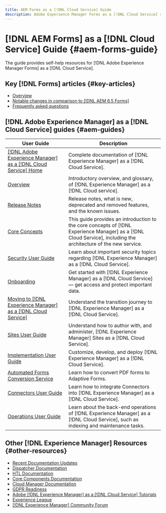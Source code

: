 ```yaml
---
title: AEM Forms as a [!DNL Cloud Service] Guide
description: Adobe Experience Manager Forms as a [!DNL Cloud Service] self-help resources and documentation links
---
```


# [!DNL AEM Forms] as a [!DNL Cloud Service] Guide {#aem-forms-guide}

The guide provides self-help resources for [!DNL Adobe Experience Manager Forms] as a [!DNL Cloud Service].

## Key [!DNL Forms] articles {#key-articles}

* [Overview](introduction.md)
* [Notable changes in comparison to [!DNL AEM 6.5 Forms]](notable-changes.md)
* [Frequently asked questions](faq.md)
<!-- * [Architecture of Forms as a Cloud Service](introduction.md)-->

## [!DNL Adobe Experience Manager] as a [!DNL Cloud Service] guides {#aem-guides}

|User Guide|Description|
|---|---|
|[[!DNL Adobe Experience Manager] as a [!DNL Cloud Service] Home](https://experienceleague.adobe.com/docs/experience-manager-cloud-service/landing/home.html)|Complete documentation of [!DNL Experience Manager] as a [!DNL Cloud Service].|
|[Overview](https://experienceleague.adobe.com/docs/experience-manager-cloud-service/overview/home.html)|Introductory overview, and glossary, of [!DNL Experience Manager] as a [!DNL Cloud service].|
|[Release Notes](https://experienceleague.adobe.com/docs/experience-manager-cloud-service/release-notes/home.html)|Release notes, what is new, deprecated and removed features, and the known issues.|
|[Core Concepts](https://experienceleague.adobe.com/docs/experience-manager-cloud-service/core-concepts/home.html)|This guide provides an introduction to the core concepts of [!DNL Experience Manager] as a [!DNL Cloud Service], including the architecture of the new service.|
|[Security User Guide](https://experienceleague.adobe.com/docs/experience-manager-cloud-service/security/home.html)|Learn about important security topics regarding [!DNL Experience Manager] as a [!DNL Cloud Service].|
|[Onboarding](https://experienceleague.adobe.com/docs/experience-manager-cloud-service/onboarding/home.html)|Get started with [!DNL Experience Manager] as a [!DNL Cloud Service] &mdash; get access and protect important data.|
|[Moving to [!DNL Experience Manager] as a [!DNL Cloud Service]](https://experienceleague.adobe.com/docs/experience-manager-cloud-service/moving/home.html)|Understand the transition journey to [!DNL Experience Manager] as a [!DNL Cloud Service].|
|[Sites User Guide](https://experienceleague.adobe.com/docs/experience-manager-cloud-service/sites/home.html)|Understand how to author with, and administer, [!DNL Experience Manager] Sites as a [!DNL Cloud Service].|
|[Implementation User Guide](https://experienceleague.adobe.com/docs/experience-manager-cloud-service/implementing/home.html)|Customize, develop, and deploy [!DNL Experience Manager] as a [!DNL Cloud Service].|
|[Automated Forms Conversion Service](https://experienceleague.adobe.com/docs/aem-forms-automated-conversion-service/using/introduction.html)| Learn how to convert PDF forms to Adaptive Forms.|
|[Connectors User Guide](https://experienceleague.adobe.com/docs/experience-manager-cloud-service/connectors/home.html)|Learn how to integrate Connectors into [!DNL Experience Manager] as a [!DNL Cloud Service].|
|[Operations User Guide](https://experienceleague.adobe.com/docs/experience-manager-cloud-service/operations/home.html)|Learn about the back-end operations of [!DNL Experience Manager] as a [!DNL Cloud Service], such as indexing and maintenance tasks.|


## Other [!DNL Experience Manager] Resources {#other-resources}

* [Recent Documentation Updates](https://experienceleague.adobe.com/docs/experience-manager-release-information/aem-release-updates/doc-updates/documentation-updates.html#aem-as-a-cloud-service)
* [Dispatcher Documentation](https://experienceleague.adobe.com/docs/experience-manager-cloud-service/implementing/content-delivery/overview.html)
* [HTL Documentation](https://experienceleague.adobe.com/docs/experience-manager-htl/using/overview.html)
* [Core Components Documentation](https://experienceleague.adobe.com/docs/experience-manager-core-components/using/introduction.html)
* [Cloud Manager Documentation](https://experienceleague.adobe.com/docs/experience-manager-cloud-manager/using/introduction-to-cloud-manager.html)
* [GDPR Readiness](https://experienceleague.adobe.com/docs/experience-manager-cloud-service/onboarding/data-privacy/aem-readiness.html)
* [Adobe [!DNL Experience Manager] as a [!DNL Cloud Service] Tutorials](https://experienceleague.adobe.com/docs/experience-manager-learn/cloud-service/overview.html)
* [Experience League](https://experienceleague.adobe.com/?promoid=K42KVXHD&mv=other#recommended/solutions/experience-manager)
* [[!DNL Experience Manager] Community Forum](https://experienceleaguecommunities.adobe.com/t5/adobe-experience-manager/ct-p/adobe-experience-manager-community)
